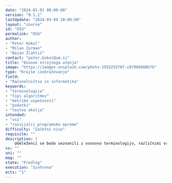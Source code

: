 ```yaml
---
date: "2024-01-01 00:00:00" 
version: "0.1.1"
lastUpdate: "2024-03-09 20:00:00"
layout: "course"
id: "OSU"
permalink: "OSU"
author:
- "Peter Kokol"
- "Milan Zorman"
- "Bojan Žlahtič"
contact: "peter.kokol@um.si"
title: "Osnove strojnega učenja"
image: "https://images.unsplash.com/photo-1555255707-c07966088b7b"
type: "Krajše izobraževanje"
field:
- "Računalništvo in informatika"
keywords:
- "terminologija"
- "tipi algoritmov"
- "metrike uspešnosti"
- "podatki"
- "testna okolja"
intended:
- "vsi"
- "razvijalci programske opreme"
difficulty: "Začetni nivo"
requisite: ""
description: |
    Udeleženci se bodo seznanili z osnovno terminologijo, različnimi vrstami učenja, tipi algoritmov, metrikami uspešnosti in delitvijo ter filtriranjem podatkov. Prav tako se bodo srečali z interaktivnimi testnimi okolji za potrebe preizkušanja in nadaljnjih aplikacij.
vs: ""
uni: ""
mag: ""
state: "Predlog"
execution: "Sinhrona"
ects: "1"
---
```

